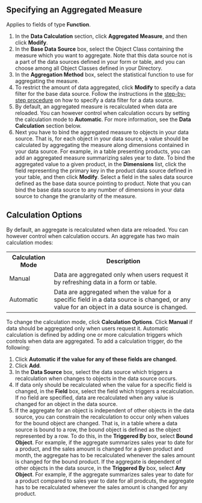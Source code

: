 ## Specifying an Aggregated Measure

Applies to fields of type **Function**.

1.  In the **Data Calculation** section, click **Aggregated Measure**, and then click **Modify**.
2.  In the **Base Data Source** box, select the Object Class containing the measure which you want to aggregate. Note that this data source not is a part of the data sources defined in your form or table, and you can choose among all Object Classes defined in your Directory.
3.  In the **Aggregation Method** box, select the statistical function to use for aggregating the measure.
4.  To restrict the amount of data aggregated, click **Modify** to specify a data filter for the base data source. Follow the instructions in the [step-by-step procedure](../../defining-the-app-model/logic/action-orchestration/data-sources/specifying-a-data-filter-for-a-data-source.md "Specifying a Data Filter for a Data Source") on how to specify a data filter for a data source.
5.  By default, an aggregated measure is recalculated when data are reloaded. You can however control when calculation occurs by setting the calculation mode to **Automatic**. For more information, see the **Data Calculation** section below.
6.  Next you have to bind the aggregated measure to objects in your data source. That is, for each object in your data source, a value should be calculated by aggregating the measure along dimensions contained in your data source. For example, in a table presenting products, you can add an aggregated measure summarizing sales year to date. To bind the aggregated value to a given product, in the **Dimensions** list, click the field representing the primary key in the product data source defined in your table, and then click **Modify**. Select a field in the sales data source defined as the base data source pointing to product. Note that you can bind the base data source to any number of dimensions in your data source to change the granularity of the measure.


## Calculation Options

By default, an aggregate is recalculated when data are reloaded. You can however control when calculation occurs. An aggregate has two main calculation modes:

<table style="WIDTH: 100%">

<tbody>

<tr>

<th>Calculation Mode</th>

<th>Description</th>

</tr>

<tr>

<td>Manual</td>

<td>Data are aggregated only when users request it by refreshing data in a form or table.</td>

</tr>

<tr>

<td>Automatic</td>

<td>Data are aggregated when the value for a specific field in a data source is changed, or any value for an object in a data source is changed.</td>

</tr>

</tbody>

</table>

To change the calculation mode, click **Calculation Options**. Click **Manual** if data should be aggregated only when users request it. Automatic calculation is defined by adding one or more calculation triggers which controls when data are aggregated. To add a calculation trigger, do the following:

1.  Click **Automatic if the value for any of these fields are changed**.
2.  Click **Add**.
3.  In the **Data Source** box, select the data source which triggers a recalculation when changes to objects in the data source occurs.
4.  If data only should be recalculated when the value for a specific field is changed, in the **Field** box, select the field which triggers a recalculation. If no field are specified, data are recalculated when any value is changed for an object in the data source.
5.  If the aggregate for an object is independent of other objects in the data source, you can constrain the recalculation to occur only when values for the bound object are changed. That is, in a table where a data source is bound to a row, the bound object is defined as the object represented by a row. To do this, in the **Triggered By** box, select **Bound Object**. For example, if the aggregate summarizes sales year to date for a product, and the sales amount is changed for a given product and month, the aggregate has to be recalculated whenever the sales amount is changed for the bound product. If the aggregate is dependent of other objects in the data source, in the **Triggered By** box, select **Any Object**. For example, if the aggregate summarizes sales year to date for a product compared to sales year to date for all prodcuts, the aggregate has to be recalculated whenever the sales amount is changed for any product.

